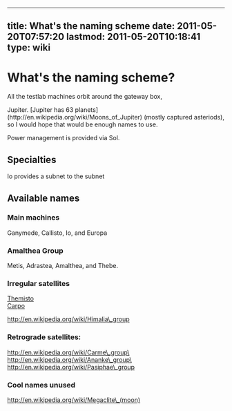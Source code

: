 
---
title: What's the naming scheme
date: 2011-05-20T07:57:20
lastmod: 2011-05-20T10:18:41
type: wiki
---
What's the naming scheme?
=========================

All the <link>testlab</link> machines orbit around the gateway box,
<link>Jupiter</link>. [Jupiter has 63
planets](http://en.wikipedia.org/wiki/Moons_of_Jupiter) (mostly captured
asteriods), so I would hope that would be enough names to use.

Power management is provided via <link>Sol</link>.

Specialties
-----------

<link>Io</link> provides a subnet to the subnet

Available names
---------------

### Main machines

Ganymede, Callisto, Io, and Europa

### Amalthea Group

Metis, Adrastea, Amalthea, and Thebe.

### Irregular satellites

[Themisto](http://en.wikipedia.org/wiki/Themisto_(moon))\
[Carpo](http://en.wikipedia.org/wiki/Carpo_(moon))

http://en.wikipedia.org/wiki/Himalia\_group

### Retrograde satellites:

http://en.wikipedia.org/wiki/Carme\_group\
http://en.wikipedia.org/wiki/Ananke\_group\
http://en.wikipedia.org/wiki/Pasiphae\_group

### Cool names unused

http://en.wikipedia.org/wiki/Megaclite\_(moon)
